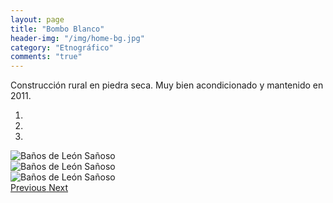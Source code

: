 ```yaml
---
layout: page
title: "Bombo Blanco"
header-img: "/img/home-bg.jpg"
category: "Etnográfico"
comments: "true"
---
```



Construcción rural en piedra seca. Muy bien acondicionado y mantenido en 2011.



<div id="myCarousel" class="carousel slide" data-ride="carousel">
  <!-- Indicators -->
  <ol class="carousel-indicators">
    <li data-target="#myCarousel" data-slide-to="0" class="active"></li>    <li data-target="#myCarousel" data-slide-to="1"></li>    <li data-target="#myCarousel" data-slide-to="2"></li>
  </ol>
  <!-- Wrapper for slides -->
  <div class="carousel-inner" role="listbox">
    <div class="item active">
      <img src="{{ site.github.url }}/img/banos-de-leon-sanoso-1.jpg" alt="Baños de León Sañoso">
    </div>
    <div class="item">
      <img src="{{ site.github.url }}/img/banos-de-leon-sanoso-2.jpg" alt="Baños de León Sañoso">
    </div>
    <div class="item">
      <img src="{{ site.github.url }}/img/banos-de-leon-sanoso-3.jpg" alt="Baños de León Sañoso">
    </div>
  <!-- Left and right controls -->
  <a class="left carousel-control" href="#myCarousel" role="button" data-slide="prev">
    <span class="glyphicon glyphicon-chevron-left" aria-hidden="true"></span>
    <span class="sr-only">Previous</span>
  </a>
  <a class="right carousel-control" href="#myCarousel" role="button" data-slide="next">
    <span class="glyphicon glyphicon-chevron-right" aria-hidden="true"></span>
    <span class="sr-only">Next</span>
  </a>
</div>


